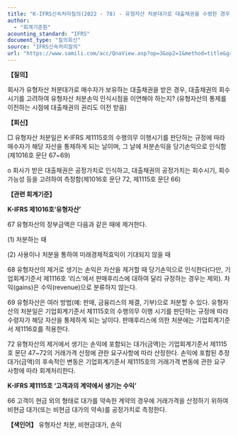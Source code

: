 ```yaml
---
title: "K-IFRS신속처리질의(2022 - 78) - 유형자산 처분대가로 대출채권을 수령한 경우"
author:
  - "회계기준원"
acounting_standard: "IFRS"
document_type: "질의회신"
source: "IFRS신속처리질의"
url: "https://www.samili.com/acc/QnaView.asp?op=3&op2=1&method=title&group=2124-15;1&orgcode=3&searchword=&page=8&code=K%2DIFRS%EC%8B%A0%EC%86%8D%EC%B2%98%EB%A6%AC%EC%A7%88%EC%9D%98%2D78%3A20221212"
---
```

**【질의】**

  

회사가 유형자산 처분대가로 매수자가 보유하는 대출채권을 받은 경우, 대출채권의 회수시기를 고려하여 유형자산 처분손익 인식시점을 이연해야 하는지? (유형자산의 통제를 이전하는 시점에 대출채권의 권리도 이전 받음)

  
  

**【회신】**

  

□ 유형자산 처분일은 K-IFRS 제1115호의 수행의무 이행시기를 판단하는 규정에 따라 매수자가 해당 자산을 통제하게 되는 날이며, 그 날에 처분손익을 당기손익으로 인식함(제1016호 문단 67~69)

  

o 회사가 받은 대출채권은 공정가치로 인식하고, 대출채권의 공정가치는 회수시기, 회수가능성 등을 고려하여 측정함(제1016호 문단 72, 제1115호 문단 66)

  
  

**【관련 회계기준】**

  

**K-IFRS 제1016호‘유형자산’**

  

67 유형자산의 장부금액은 다음과 같은 때에 제거한다.

(1) 처분하는 때

(2) 사용이나 처분을 통하여 미래경제적효익이 기대되지 않을 때

  

68 유형자산의 제거로 생기는 손익은 자산을 제거할 때 당기손익으로 인식한다(다만, 기업회계기준서 제1116호 ‘리스’에서 판매후리스에 대하여 달리 규정하는 경우는 제외). 차익(gains)은 수익(revenue)으로 분류하지 않는다.

  

69 유형자산은 여러 방법(예: 판매, 금융리스의 체결, 기부)으로 처분할 수 있다. 유형자산의 처분일은 기업회계기준서 제1115호의 수행의무 이행 시기를 판단하는 규정에 따라 수령자가 해당 자산을 통제하게 되는 날이다. 판매후리스에 의한 처분에는 기업회계기준서 제1116호를 적용한다.

  

72 유형자산의 제거에서 생기는 손익에 포함되는 대가(금액)는 기업회계기준서 제1115호 문단 47~72의 거래가격 산정에 관한 요구사항에 따라 산정한다. 손익에 포함된 추정 대가(금액)의 후속적인 변동은 기업회계기준서 제1115호의 거래가격 변동에 관한 요구사항에 따라 회계처리한다.

  

**K-IFRS 제1115호 ‘고객과의 계약에서 생기는 수익’**

  

66 고객이 현금 외의 형태로 대가를 약속한 계약의 경우에 거래가격을 산정하기 위하여 비현금 대가(또는 비현금 대가의 약속)를 공정가치로 측정한다.

  
  

**【색인어】** 유형자산 처분, 비현금대가, 손익
